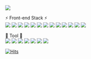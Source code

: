 
<div>
    <img src="https://howsiwoo-7e4d4.web.app/img/HOMEMAIN_CONTENT_IMG.b546ffa0.png"/>
</div>

⚡ Front-end Stack ⚡<br/>
<span><img src="https://img.shields.io/badge/Html5-E34F26?style=flat-square&logo=HTML5&logoColor=fff"></span>
<span><img src="https://img.shields.io/badge/Css3-1572B6?style=flat-square&logo=CSS3&logoColor=fff"></span>
<span><img src="https://img.shields.io/badge/Javascript-F7DF1E?style=flat-square&logo=JavaScript&logoColor=fff"></span>
<span><img src="https://img.shields.io/badge/Sass-CC6699?style=flat-square&logo=Sass&logoColor=fff"></span> 
<span><img src="https://img.shields.io/badge/React-61DAFB?style=flat-square&logo=React&logoColor=fff"></span>
<span><img src="https://img.shields.io/badge/GraphQL-E10098?style=flat-square&logo=GraphQL&logoColor=fff"></span>
<span><img src="https://img.shields.io/badge/RESTful API-e3e3e3?style=flat-square&logo=RESTful API&logoColor=fff"></span>
<span><img src="https://img.shields.io/badge/Vue-4FC08D?style=flat-square&logo=Vue.js&logoColor=fff"></span>
<span><img src="https://img.shields.io/badge/Vuetify-4FC08D?style=flat-square&logo=Vuetify&logoColor=fff"></span>
<span><img src="https://img.shields.io/badge/Webpack-8DD6F9?style=flat-square&logo=Webpack&logoColor=fff"></span>
<span><img src="https://img.shields.io/badge/Babel-F9DC3E?style=flat-square&logo=Babel&logoColor=fff"></span>
<span><img src="https://img.shields.io/badge/jQuery-0769AD?style=flat-square&logo=jQuery&logoColor=fff"></span>
<span><img src="https://img.shields.io/badge/Gulp-CF4647?style=flat-square&logo=gulp&logoColor=fff"></span>

🌱 Tool 🌱<br/>
<span><img src="https://img.shields.io/badge/VSCODE-5C2D91?style=flat-square&logo=Visual Studio&logoColor=fff"></span>
<span><img src="https://img.shields.io/badge/Prettier-F7B93E?style=flat-square&logo=Prettier&logoColor=fff"></span>
<span><img src="https://img.shields.io/badge/GitHub-181717?style=flat-square&logo=GitHub&logoColor=fff"></span>
<span><img src="https://img.shields.io/badge/SVN-809CC9?style=flat-square&logo=Subversion&logoColor=fff"></span>
<span><img src="https://img.shields.io/badge/Photoshop-31A8FF?style=flat-square&logo=Adobe Photoshop&logoColor=fff"></span>
<span><img src="https://img.shields.io/badge/Trello-0052CC?style=flat-square&logo=Trello&logoColor=fff"></span>
<span><img src="https://img.shields.io/badge/Google Sheets-34A853?style=flat-square&logo=Google Sheets&logoColor=fff"></span>

[![Hits](https://hits.seeyoufarm.com/api/count/incr/badge.svg?url=https%3A%2F%2Fgithub.com%2Fhowsiwoo1989%2Fhit-counter&count_bg=%2379C83D&title_bg=%23555555&icon=&icon_color=%23E7E7E7&title=hits&edge_flat=false)](https://github.com/howsiwoo1989)

<!--
**howsiwoo1989/howsiwoo1989** is a ✨ _special_ ✨ repository because its `README.md` (this file) appears on your GitHub profile.

Here are some ideas to get you started:

- 🔭 I’m currently working on ...
- 🌱 I’m currently learning ...
- 👯 I’m looking to collaborate on ...
- 🤔 I’m looking for help with ...
- 💬 Ask me about ...
- 📫 How to reach me: ...
- 😄 Pronouns: ...
- ⚡ Fun fact: ...
-->
